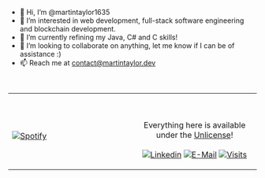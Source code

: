 - 👋 Hi, I’m @martintaylor1635
- 👀 I’m interested in web development, full-stack software engineering and blockchain development.
- 🌱 I’m currently refining my Java, C# and C skills! 
- 💞️ I’m looking to collaborate on anything, let me know if I can be of assistance :)
- 📫 Reach me at contact@martintaylor.dev
<br />
<table width="100%"> 
  <tr>
  <td width="50%">
      
&nbsp; <br> [![Spotify](https://novatorem-theta-six.vercel.app/api/spotify)](https://open.spotify.com/user/nkjwggj7lt416mp11sqkot7hp)

  </td>
  <td width="50%">

<br><p align="center">Everything here is available under the [Unlicense](https://choosealicense.com/licenses/unlicense/)!<br><br>
  [![Linkedin](https://img.shields.io/badge/linked-in-369?style=flat-square&logo=linkedin&logoColor=white&color=blue)](https://www.linkedin.com/in/andrew-novac)
  [![E-Mail](https://img.shields.io/badge/email-reveal-2a8?style=flat-square&logo=gmail&logoColor=white)](https://mailhide.io/e/5ck1H)
  [![Visits](https://komarev.com/ghpvc/?username=novatorem&logo=GitHub&label=github%20visits&color=336699&logoColor=white&style=flat-square)](https://github.com/novatorem)
</p>
  </td>
  </table>

[//]: <> (The `&nbsp;` is to have Aphelion take up more space)
[//]: <> (Old Visits: https://badges.pufler.dev/visits/novatorem/novatorem?logo=GitHub&label=github%20visits&color=336699&logoColor=white&style=flat-square)
